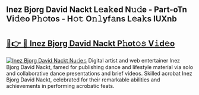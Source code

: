 ## Inez Bjorg David Nackt L𝚎a𝚔ed N𝚞𝚍e - Part-oTn Vi𝚍𝚎o P𝚑𝚘tos - H𝚘𝚝 O𝚗𝚕yf𝚊ns L𝚎a𝚔s IUXnb

# <h2><a href="http://kf5zwbj.oniu.top/?m=Inez+Bjorg+David+Nackt">🔗👉 🔴 Inez Bjorg David Nackt P𝚑ot𝚘𝚜 V𝚒d𝚎o</a></h2>

[![Inez Bjorg David Nackt Nu𝚍e𝚜](https://i.imgur.com/0qMVB7G.gif)](http://kf5zwbj.oniu.top/?m=Inez+Bjorg+David+Nackt)
Digital artist and web entertainer Inez Bjorg David Nackt, famed for publishing dance and lifestyle material via solo and collaborative dance presentations and brief videos. Skilled acrobat Inez Bjorg David Nackt, celebrated for their remarkable abilities and achievements in performing acrobatic feats.  
